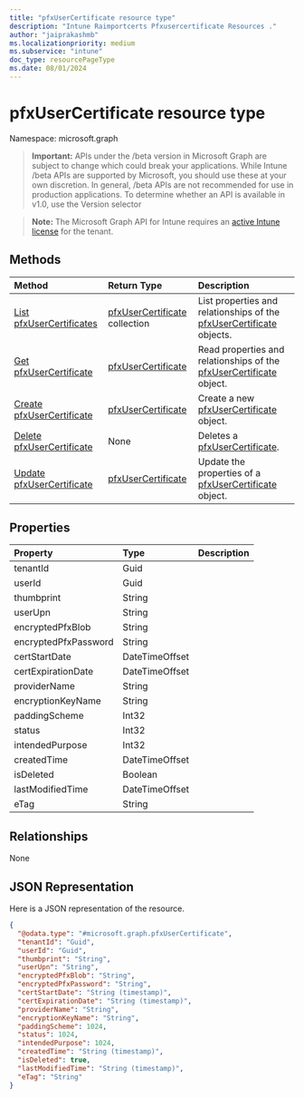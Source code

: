 ```yaml
---
title: "pfxUserCertificate resource type"
description: "Intune Raimportcerts Pfxusercertificate Resources ."
author: "jaiprakashmb"
ms.localizationpriority: medium
ms.subservice: "intune"
doc_type: resourcePageType
ms.date: 08/01/2024
---
```


# pfxUserCertificate resource type

Namespace: microsoft.graph

> **Important:** APIs under the /beta version in Microsoft Graph are subject to change which could break your applications. While Intune /beta APIs are supported by Microsoft, you should use these at your own discretion. In general, /beta APIs are not recommended for use in production applications. To determine whether an API is available in v1.0, use the Version selector

> **Note:** The Microsoft Graph API for Intune requires an [active Intune license](https://go.microsoft.com/fwlink/?linkid=839381) for the tenant.



## Methods
|Method|Return Type|Description|
|:---|:---|:---|
|[List pfxUserCertificates](../api/intune-raimportcerts-pfxusercertificate-list.md)|[pfxUserCertificate](../resources/intune-raimportcerts-pfxusercertificate.md) collection|List properties and relationships of the [pfxUserCertificate](../resources/intune-raimportcerts-pfxusercertificate.md) objects.|
|[Get pfxUserCertificate](../api/intune-raimportcerts-pfxusercertificate-get.md)|[pfxUserCertificate](../resources/intune-raimportcerts-pfxusercertificate.md)|Read properties and relationships of the [pfxUserCertificate](../resources/intune-raimportcerts-pfxusercertificate.md) object.|
|[Create pfxUserCertificate](../api/intune-raimportcerts-pfxusercertificate-create.md)|[pfxUserCertificate](../resources/intune-raimportcerts-pfxusercertificate.md)|Create a new [pfxUserCertificate](../resources/intune-raimportcerts-pfxusercertificate.md) object.|
|[Delete pfxUserCertificate](../api/intune-raimportcerts-pfxusercertificate-delete.md)|None|Deletes a [pfxUserCertificate](../resources/intune-raimportcerts-pfxusercertificate.md).|
|[Update pfxUserCertificate](../api/intune-raimportcerts-pfxusercertificate-update.md)|[pfxUserCertificate](../resources/intune-raimportcerts-pfxusercertificate.md)|Update the properties of a [pfxUserCertificate](../resources/intune-raimportcerts-pfxusercertificate.md) object.|

## Properties
|Property|Type|Description|
|:---|:---|:---|
|tenantId|Guid||
|userId|Guid||
|thumbprint|String||
|userUpn|String||
|encryptedPfxBlob|String||
|encryptedPfxPassword|String||
|certStartDate|DateTimeOffset||
|certExpirationDate|DateTimeOffset||
|providerName|String||
|encryptionKeyName|String||
|paddingScheme|Int32||
|status|Int32||
|intendedPurpose|Int32||
|createdTime|DateTimeOffset||
|isDeleted|Boolean||
|lastModifiedTime|DateTimeOffset||
|eTag|String||

## Relationships
None

## JSON Representation
Here is a JSON representation of the resource.
<!-- {
  "blockType": "resource",
  "keyProperty": "id",
  "@odata.type": "microsoft.graph.pfxUserCertificate"
}
-->
``` json
{
  "@odata.type": "#microsoft.graph.pfxUserCertificate",
  "tenantId": "Guid",
  "userId": "Guid",
  "thumbprint": "String",
  "userUpn": "String",
  "encryptedPfxBlob": "String",
  "encryptedPfxPassword": "String",
  "certStartDate": "String (timestamp)",
  "certExpirationDate": "String (timestamp)",
  "providerName": "String",
  "encryptionKeyName": "String",
  "paddingScheme": 1024,
  "status": 1024,
  "intendedPurpose": 1024,
  "createdTime": "String (timestamp)",
  "isDeleted": true,
  "lastModifiedTime": "String (timestamp)",
  "eTag": "String"
}
```